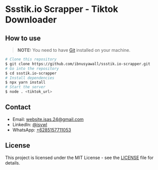 # Ssstik.io Scrapper - Tiktok Downloader

<!-- How to install -->

## How to use

> **NOTE:** You need to have [Git](https://git-scm.com) installed on your machine.

```bash
# Clone this repository
$ git clone https://github.com/ibnusyawall/ssstik.io-scrapper.git
# Go into the repository
$ cd ssstik.io-scrapper
# Install dependencies
$ npx yarn install
# Start the server
$ node . <tiktok_url>
```

## Contact

- Email: [website.isas.24@gmail.com](mailto:website.isas.24@gmail.com)
- LinkedIn: [@isywl](https://linkedin.com/in/isywl)
- WhatsApp: [+6285157711053](https://wa.me/6285157711053)

<!-- License -->

## License

This project is licensed under the MIT License - see the [LICENSE](https://github.com/ibnusyawall/ssstik.io-scrapper/blob/main/LICENSE) file for details.
